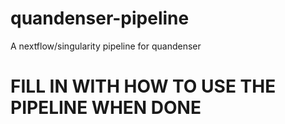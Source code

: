# quandenser-pipeline
A nextflow/singularity pipeline for quandenser


# FILL IN WITH HOW TO USE THE PIPELINE WHEN DONE

